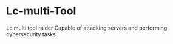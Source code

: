 # Lc-multi-Tool
Lc multi tool raider Capable of attacking servers and performing cybersecurity tasks.
